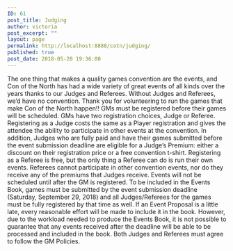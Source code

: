 ```yaml
---
ID: 61
post_title: Judging
author: victoria
post_excerpt: ""
layout: page
permalink: http://localhost:8888/cotn/judging/
published: true
post_date: 2018-05-20 19:36:00
---
```

<span style="font-weight: 400;">The one thing that makes a quality games convention are the events, and Con of the North has had a wide variety of great events of all kinds over the years thanks to our Judges and Referees. Without Judges and Referees, we’d have no convention. Thank you for volunteering to run the games that make Con of the North happen!!</span> <span style="font-weight: 400;">GMs must be registered before their games will be scheduled. GMs have two registration choices, Judge or Referee.</span> <span style="font-weight: 400;">Registering as a Judge costs the same as a Player registration and gives the attendee the ability to participate in other events at the convention. In addition, Judges who are fully paid and have their games submitted before the event submission deadline are eligible for a Judge’s Premium: either a discount on their registration price or a free convention t-shirt.</span> <span style="font-weight: 400;">Registering as a Referee is free, but the only thing a Referee can do is run their own events. Referees cannot participate in other convention events, nor do they receive any of the premiums that Judges receive.</span> <span style="font-weight: 400;">Events will not be scheduled until after the GM is registered.</span> <span style="font-weight: 400;">To be included in the Events Book, games must be submitted by the event submission deadline (Saturday, September 29, 2018) and all Judges/Referees for the games must be fully registered by that time as well. If an Event Proposal is a little late, every reasonable effort will be made to include it in the book. However, due to the workload needed to produce the Events Book, it is not possible to guarantee that any events received after the deadline will be able to be processed and included in the book.</span> <span style="font-weight: 400;">Both Judges and Referees must agree to follow the GM Policies.</span>